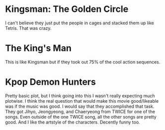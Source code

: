 # Kingsman: The Golden Circle

I can't believe they just put the people in cages and stacked them up like Tetris. That was crazy.

# The King's Man

This is like Kingsman but if they took out 75% of the cool action sequences.

# Kpop Demon Hunters

Pretty basic plot, but I think going into this I wasn't really expecting much plotwise. I think the real question that would make this movie good/likeable was if the music was good. I would say that they accomplished that task. They got Jihyo, Jeongyeong, and Chaeryeong from TWICE for one of the songs. Even outside of the one TWICE song, all the other songs are pretty good. And I like the artstyle of the characters. Decently funny too. 